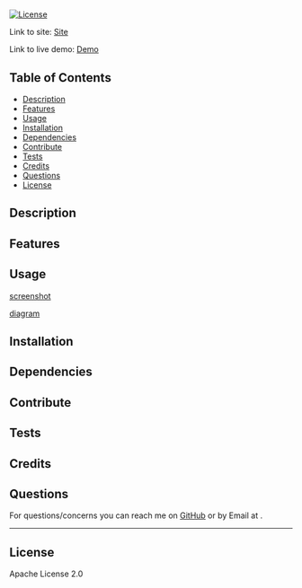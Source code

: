 # 

[![License](https://img.shields.io/badge/License-Apache_2.0-blue.svg)](https://opensource.org/licenses/Apache-2.0)

Link to site: [Site]()

Link to live demo: [Demo]()

## Table of Contents

- [Description](#description)
- [Features](#features)
- [Usage](#usage)
- [Installation](#installation)
- [Dependencies](#dependencies)
- [Contribute](#contribute)
- [Tests](#tests)
- [Credits](#credits)
- [Questions](#questions)
- [License](#license)

## Description



## Features



## Usage



[screenshot]()

[diagram]()

## Installation



## Dependencies



## Contribute



## Tests



## Credits



## Questions

For questions/concerns you can reach me on [GitHub]() or by Email at .

---

## License

Apache License 2.0
